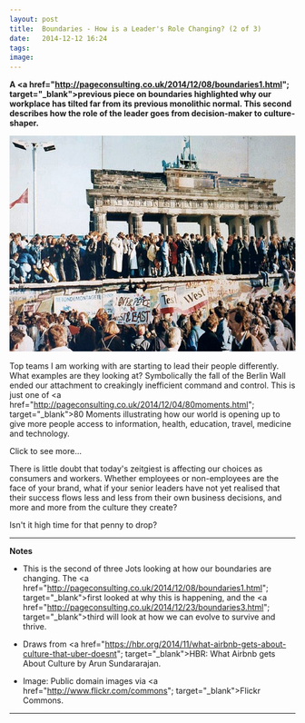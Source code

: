 ```yaml
---
layout: post
title:  Boundaries - How is a Leader's Role Changing? (2 of 3)
date:   2014-12-12 16:24
tags: 
image:
--- 
```


**A <a href="http://pageconsulting.co.uk/2014/12/08/boundaries1.html"; target="_blank">previous piece</a> on boundaries highlighted why our workplace has tilted far from its previous monolithic normal. This second describes how the role of the leader goes from decision-maker to culture-shaper.** 

![](/libb/images/berlin-wall.jpg)

Top teams I am working with are starting to lead their people differently. What examples are they looking at? Symbolically the fall of the Berlin Wall ended our attachment to creakingly inefficient command and control. This is just one of <a href="http://pageconsulting.co.uk/2014/12/04/80moments.html"; target="_blank">80 Moments</a> illustrating how our world is opening up to give more people access to information, health, education, travel, medicine and technology. 

<div id="restOfArticle" style="display:none">
Today alignment in companies is less through command, and more through common purpose and shared values. Supported by the opening access, and perhaps propelled by a revolution in software development to "open source" proving that vast untapped resources can be harnessed towards almost any technical, and complex challenge. <br><br>

If as leaders we want workers more to cooperate to solve problems, how must our contribution change? The "sharing economy" stretches our alternatives to the directive style that no longer works well. For example <b>Uber</b> (a taxi company) and <b>Airbnb</b> (overnight accommodation) both offer high-quality, global branded service to customers, and neither owns the assets (eg, the cars or the properties) or employs any of its providers (the drivers or the hosts).  <br><br>

But the two companies take completely different approaches to the challenges of exponential growth. Airbnb creates a feeling of community and partnership, to disseminate best practices. The co-founders stay at the homes of key hosts, seeking to build loyalty. In contrast, Uber keeps a distance from its providers. A gathering of Uber drivers is most likely a protest about centrally implemented changes to pricing or car loan payments – the drivers are, as it were, "locked in". After bad press but continuing success in raising investment, there is speculation that Uber's business plan is to be running driverless cars.<br><br>

While behavioural economists are happy to speculate on how far a shopper will go to save a penny or two, it is worth asking ourselves would we, after facing an angry driver or a fed up host, actually pay more next time? We vary, but as long as we have a choice and an alternative's cheaper, many will try it. <br><br> 

Think about Tesco, the second largest retailer in the world, once loved for its quality and low prices, that in three months while losing the war on prices, halved its profits and market value after “accounting irregularities”. Customers and investors are fleeing. <br><br>

How can Tesco rebuild trust? Yes price-match its new competitors, and will Tesco also need to reconsider its transparency, use of “big data” or strong-arming towards suppliers? Quite possibly.<br><br>

</div>
<a onclick="showMoreOrLess(this,'restOfArticle');">Click to see more...</a>

There is little doubt that today's zeitgiest is affecting our choices as consumers and workers. Whether employees or non-employees are the face of your brand, what if your senior leaders have not yet realised that their success flows less and less from their own business decisions, and more and more from the culture they create? 

Isn't it high time for that penny to drop? 

__________________
<b>Notes</b>

* This is the second of three Jots looking at how our boundaries are changing. The <a href="http://pageconsulting.co.uk/2014/12/08/boundaries1.html"; target="_blank">first</a> looked at why this is happening, and the <a href="http://pageconsulting.co.uk/2014/12/23/boundaries3.html"; target="_blank">third</a> will look at how we can evolve to survive and thrive.

* Draws from <a href="https://hbr.org/2014/11/what-airbnb-gets-about-culture-that-uber-doesnt"; target="_blank">HBR: What Airbnb gets About Culture </a>by Arun Sundararajan. 
 
* Image: Public domain images via <a href="http://www.flickr.com/commons"; target="_blank">Flickr Commons</a>.

__________________








